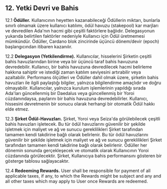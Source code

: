 ## 12. Yetki Devri ve Bahis

12.1 **Ödüller.** Kullanıcının heyetten kazanabileceği Ödüllerin miktarı, bunlarla sınırlı olmamak üzere kullanıcı katılımı, ödül havuzu (stakepool) kar marjları ve devredilen Ada'nın hacmi gibi çeşitli faktörlere bağlıdır. Delegasyonun yukarıda belirtilen faktörler nedeniyle Kullanıcı için Ödül üretmemesi mümkündür. Ödüller, Cardano blok zincirinde üçüncü dönem/devir (epoch) başlangıcından itibaren kazanılır.

12.2 **Delegasyon (Yetkilendirme).** Kullanıcılar, hisselerini Şirketin çeşitli bahis havuzlarından birine veya bir üçüncü taraf bahis havuzuna devredebilir. Kullanıcı, bir bahis havuzuna devredilecek hacmi belirleme hakkına sahiptir ve istediği zaman katılım seviyesini artırabilir veya azaltabilir. Performans ölçütleri ve Ödüller dahil olmak üzere, şirketin bahis havuzları ile ilgili paylaştığı bilgiler, yalnızca bilgilendirme amaçlıdır ve doğru olmayabilir. Kullanıcılar, yalnızca kurulum işlemlerinin yapıldığı sırada Ada'ları güncellenmiş bir Daedalus veya güncellenmiş bir Yoroi cüzdanındaysa, paylarını bir bahis havuzuna devredebilirler. Kullanıcı, hissesini devretmenin bir sonucu olarak herhangi bir otomatik Ödül hakkı elde etmez.

12.3 **Şirket Ödül-Havuzları.** Şirket, Yoroi veya Seiza'da görülebilecek çeşitli bahis havuzları işletecek. Bu tür ödül havuzlarını güvenilir bir şekilde işletmek için maliyet ve ağ ve sunucu gereklilikleri Şirket tarafından tamamen kendi takdirine bağlı olarak belirlenir. Bu tür ödül havuzlarını güvenilir bir şekilde işletmek için maliyet ve ağ ve sunucu gereklilikleri Şirket tarafından tamamen kendi takdirine bağlı olarak belirlenir. Ödüller her dönemin sonunda gerçekleşecek ve otomatik olarak Kullanıcının Yoroi cüzdanında görülecektir. Şirket, Kullanıcıya bahis performansını gösteren bir gösterge tablosu sağlayacaktır.

12.4 **Redeeming Rewards.** User shall be responsible for payment of all applicable taxes, if any, to which the Rewards might be subject and any and all other taxes which may apply to User once Rewards are redeemed.
